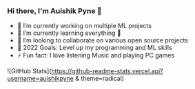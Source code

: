 
### Hi there, I'm Auishik Pyne 👋



- 🔭 I’m currently working on multiple ML projects
- 🌱 I’m currently learning everything 🤣
- 👯 I’m looking to collaborate on various open source projects
- 🥅 2022 Goals: Level up my programming and ML skills
- ⚡ Fun fact: I love listening Music and playing PC games


![GitHub Stats](https://github-readme-stats.vercel.api?username=auishikpyne & theme=radical)






[email]: auishikpyne@gmail.com
[twitter]: https://twitter.com/AuishikP

[linkedin]: https://www.linkedin.com/in/auishikpyne/
